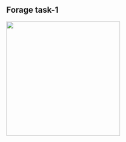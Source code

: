 ## Forage task-1 

<img  width = "300" src="https://i.pinimg.com/originals/2e/fc/4a/2efc4abf026166b36a01d64a5956284f.gif"/>
